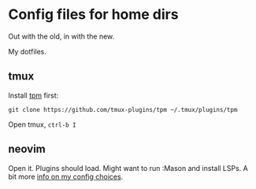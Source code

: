 # Config files for home dirs

Out with the old, in with the new.

My dotfiles.

## tmux

Install [tpm](https://github.com/tmux-plugins/tpm) first:

`git clone https://github.com/tmux-plugins/tpm ~/.tmux/plugins/tpm`

Open tmux, `ctrl-b I`

## neovim

Open it. Plugins should load. Might want to run :Mason and install LSPs. A bit more [info on my config choices](config/nvim/README.md).
